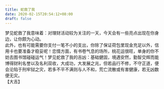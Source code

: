 ```yaml
---
title: 蛇救了我
date: 2020-02-15T20:54:12+08:00
draft: false
---
```


梦见蛇救了我意味着：对理财活动较为关注的一天，今天会有一些亮点出现在你身边，让你颇为心动。<br>
此外，也有可能需要你支付一笔不小的支出，你除了保证荷包里现金充足以外，信用卡也要准备才稳妥呢！恋情方面，有书卷气息的场所，桃花运很旺，单身的你不妨去图书馆碰碰运气！梦见蛇救了我的吉凶：基础健固，境遇安然，勤智交辉而能博得财利名誉以及名利双收，大成功，大发展之兆，但若品行不修，不守正道，便会沦陷于刑牢狱之灾，若多不平不满则与人不和，荒亡流散或有害健康，若无凶数便无灾。<br>
【大吉】